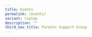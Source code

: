 ```yaml
---
title: Events
permalink: /events/
variant: tiptap
description: ""
third_nav_title: Parents Support Group
---
```

